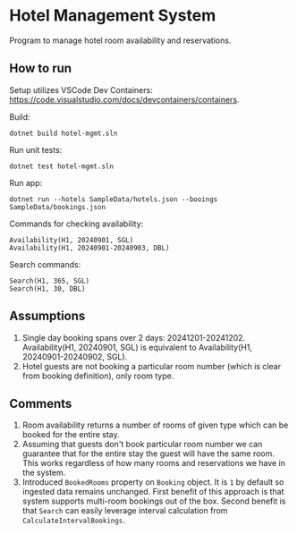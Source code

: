 # Hotel Management System
Program to manage hotel room availability and reservations.

## How to run
Setup utilizes VSCode Dev Containers: https://code.visualstudio.com/docs/devcontainers/containers. 

Build:
```
dotnet build hotel-mgmt.sln
```

Run unit tests:
```
dotnet test hotel-mgmt.sln
```

Run app:
```
dotnet run --hotels SampleData/hotels.json --booings SampleData/bookings.json 
```

Commands for checking availability:
```
Availability(H1, 20240901, SGL)
Availability(H1, 20240901-20240903, DBL) 
```

Search commands:
```
Search(H1, 365, SGL) 
Search(H1, 30, DBL) 
```

## Assumptions
1. Single day booking spans over 2 days: 20241201-20241202. Availability(H1, 20240901, SGL) is equivalent to Availability(H1, 20240901-20240902, SGL).
2. Hotel guests are not booking a particular room number (which is clear from booking definition), only room type.

## Comments
1. Room availability returns a number of rooms of given type which can be booked for the entire stay.
2. Assuming that guests don't book particular room number we can guarantee that for the entire stay the guest will have the same room. This works regardless of how many rooms and reservations we have in the system.
3. Introduced `BookedRooms` property on `Booking` object. It is `1` by default so ingested data remains unchanged. First benefit of this approach is that system supports multi-room bookings out of the box. Second benefit is that `Search` can easily leverage interval calculation from `CalculateIntervalBookings`.
